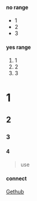 #### no range
* 1
* 2
* 3

#### yes range
1. 1
2. 2
3. 3

# 1
## 2
### 3
#### 4

> use

#### connect
[Gethub](https://github.com/edmundqi)

